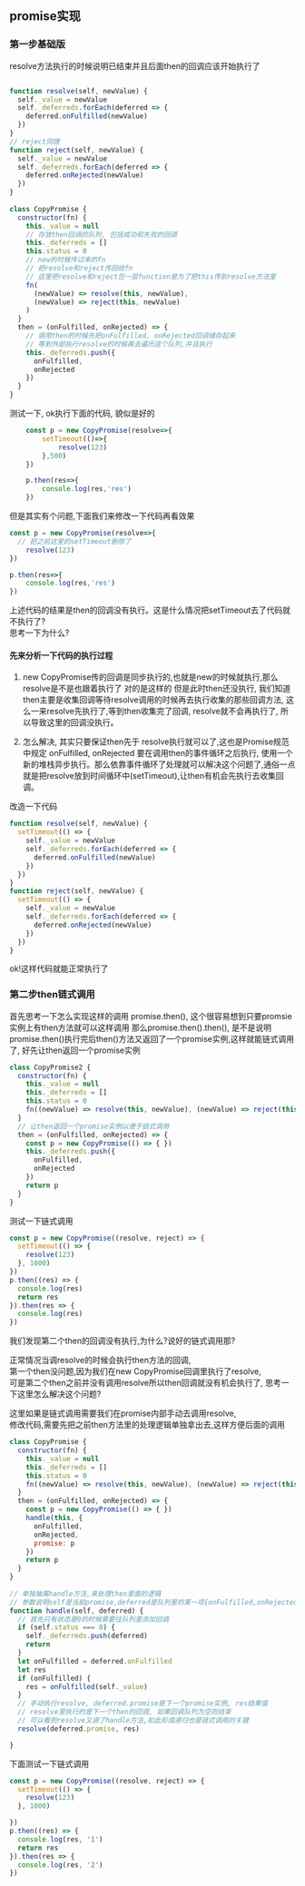 ## promise实现 ##


### 第一步基础版 ###


resolve方法执行的时候说明已结束并且后面then的回调应该开始执行了

```javascript

function resolve(self, newValue) {
  self._value = newValue
  self._deferreds.forEach(deferred => {
    deferred.onFulfilled(newValue)
  })
}
// reject同理
function reject(self, newValue) {
  self._value = newValue
  self._deferreds.forEach(deferred => {
    deferred.onRejected(newValue)
  })
}
  
class CopyPromise {
  constructor(fn) {
    this._value = null
    // 存放then回调的队列, 包括成功和失败的回调
    this._deferreds = []
    this.status = 0
    // new的时候传过来的fn
    // 把resolve和reject传回给fn
    // 这里把resolve和reject包一层function是为了把this传到resolve方法里
    fn(
      (newValue) => resolve(this, newValue),
      (newValue) => reject(this, newValue)
    )
  }
  then = (onFulfilled, onRejected) => {
    // 调用then的时候先把onFulfilled, onRejected回调储存起来
    // 等到外部执行resolve的时候再去遍历这个队列,并且执行
    this._deferreds.push({
      onFulfilled,
      onRejected
    })
  }
}  
```
测试一下, ok执行下面的代码, 貌似是好的
```javascript
	const p = new CopyPromise(resolve=>{
		setTimeout(()=>{
			resolve(123)
		},500)
	})

	p.then(res=>{
		console.log(res,'res')
	})

```
但是其实有个问题,下面我们来修改一下代码再看效果

```javascript
const p = new CopyPromise(resolve=>{
  // 把之前这里的setTimeout删除了
	resolve(123)
})

p.then(res=>{
	console.log(res,'res')
})
```
上述代码的结果是then的回调没有执行。这是什么情况把setTimeout去了代码就不执行了?  
思考一下为什么?  
#### 先来分析一下代码的执行过程


1. new CopyPromise传的回调是同步执行的,也就是new的时候就执行,那么resolve是不是也跟着执行了
对的是这样的 但是此时then还没执行, 我们知道then主要是收集回调等待resolve调用的时候再去执行收集的那些回调方法, 
这么一来resolve先执行了,等到then收集完了回调, resolve就不会再执行了, 所以导致这里的回调没执行。

2. 怎么解决, 其实只要保证then先于 resolve执行就可以了,这也是Promise规范中规定 onFulfilled, onRejected 要在调用then的事件循环之后执行, 使用一个新的堆栈异步执行。那么依靠事件循环了处理就可以解决这个问题了,通俗一点就是把resolve放到时间循环中(setTimeout),让then有机会先执行去收集回调。

改造一下代码

```javascript
function resolve(self, newValue) {
  setTimeout(() => {
    self._value = newValue
    self._deferreds.forEach(deferred => {
      deferred.onFulfilled(newValue)
    })
  })
}
function reject(self, newValue) {
  setTimeout(() => {
    self._value = newValue
    self._deferreds.forEach(deferred => {
      deferred.onRejected(newValue)
    })
  })
}
```
ok!这样代码就能正常执行了




### 第二步then链式调用 ###


首先思考一下怎么实现这样的调用 promise.then(), 这个很容易想到只要promsie实例上有then方法就可以这样调用
那么promise.then().then(), 是不是说明promise.then()执行完后then()方法又返回了一个promise实例,这样就能链式调用了,
好先让then返回一个promise实例

```javascript
class CopyPromise2 {
  constructor(fn) {
    this._value = null
    this._deferreds = []
    this.status = 0
    fn((newValue) => resolve(this, newValue), (newValue) => reject(this, newValue))
  }
  // 让then返回一个promise实例以便于链式调用
  then = (onFulfilled, onRejected) => {
    const p = new CopyPromise(() => { })
    this._deferreds.push({
      onFulfilled,
      onRejected
    })
    return p
  }
}
```

测试一下链式调用

```javascript
const p = new CopyPromise((resolve, reject) => {
  setTimeout(() => {
    resolve(123)
  }, 1000)
})
p.then((res) => {
  console.log(res)
  return res
}).then(res => {
  console.log(res)
})
```
我们发现第二个then的回调没有执行,为什么?说好的链式调用那?

正常情况当调resolve的时候会执行then方法的回调,  
第一个then没问题,因为我们在new CopyPromise回调里执行了resolve,    
可是第二个then之前并没有调用resolve所以then回调就没有机会执行了, 思考一下这里怎么解决这个问题?


这里如果是链式调用需要我们在promise内部手动去调用resolve,  
修改代码,需要先把之前then方法里的处理逻辑单独拿出去,这样方便后面的调用

```javascript
class CopyPromise {
  constructor(fn) {
    this._value = null
    this._deferreds = []
    this.status = 0
    fn((newValue) => resolve(this, newValue), (newValue) => reject(this, newValue))
  }
  then = (onFulfilled, onRejected) => {
    const p = new CopyPromise(() => { })
    handle(this, {
      onFulfilled,
      onRejected,
      promise: p
    })
    return p
  }
}
  
// 单独抽离handle方法,来处理then里面的逻辑
// 参数说明self是当前promise,deferred是队列里的某一项{onFulfilled,onRejected,promise}
function handle(self, deferred) {
  // 首先只有状态是0的时候需要往队列里添加回调
  if (self.status === 0) {
    self._deferreds.push(deferred)
    return
  }
  let onFulfilled = deferred.onFulfilled
  let res
  if (onFulfilled) {
    res = onFulfilled(self._value)
  }
  // 手动执行resolve, deferred.promise是下一个promise实例, res结果值
  // resolve里执行的是下一个then的回调, 如果回调队列为空则结束
  // 可以看到resolve又调了handle方法,如此形成递归也是链式调用的关键
  resolve(deferred.promise, res)

}
```
下面测试一下链式调用
```javascript
const p = new CopyPromise((resolve, reject) => {
  setTimeout(() => {
    resolve(123)
  }, 1000)

})
p.then((res) => {
  console.log(res, '1')
  return res
}).then(res => {
  console.log(res, '2')
})
```